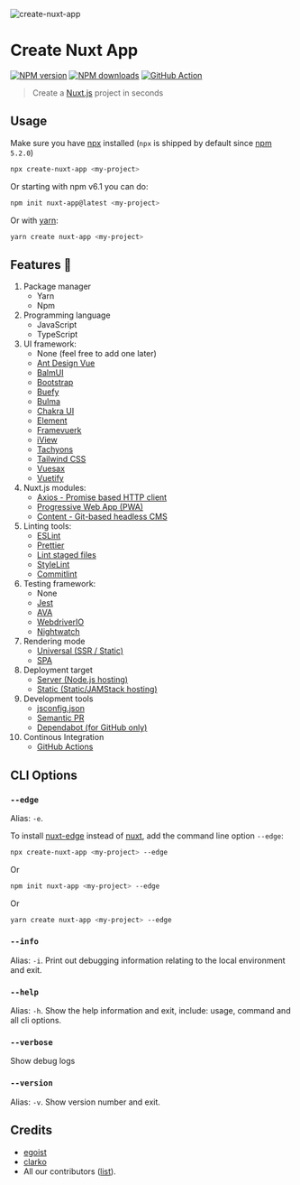 ![create-nuxt-app](https://user-images.githubusercontent.com/904724/85284101-daf3fc00-b48e-11ea-93e2-8a9df49153c1.png)

# Create Nuxt App

[![NPM version](https://img.shields.io/npm/v/create-nuxt-app.svg?style=flat)](https://npmjs.com/package/create-nuxt-app)
[![NPM downloads](https://img.shields.io/npm/dm/create-nuxt-app.svg?style=flat)](https://npmjs.com/package/create-nuxt-app)
[![GitHub Action](https://github.com/nuxt/create-nuxt-app/workflows/ci/badge.svg?branch=master)](https://github.com/nuxt/create-nuxt-app/actions?query=branch%3Amaster++)

> Create a [Nuxt.js](https://nuxtjs.org) project in seconds

## Usage

Make sure you have [npx](https://www.npmjs.com/package/npx) installed (`npx` is shipped by default since [npm](https://www.npmjs.com/get-npm) `5.2.0`)

```bash
npx create-nuxt-app <my-project>
```

Or starting with npm v6.1 you can do:

```bash
npm init nuxt-app@latest <my-project>
```

Or with [yarn](https://yarnpkg.com/en/):

```bash
yarn create nuxt-app <my-project>
```

## Features :tada:

1. Package manager
    - Yarn
    - Npm
1. Programming language
    - JavaScript
    - TypeScript
1. UI framework:
    - None (feel free to add one later)
    - [Ant Design Vue](https://github.com/vueComponent/ant-design-vue)
    - [BalmUI](https://material.balmjs.com/)
    - [Bootstrap](https://github.com/bootstrap-vue/bootstrap-vue)
    - [Buefy](https://buefy.org)
    - [Bulma](https://github.com/jgthms/bulma)
    - [Chakra UI](https://github.com/chakra-ui/chakra-ui-vue)
    - [Element](https://github.com/ElemeFE/element)
    - [Framevuerk](https://github.com/framevuerk/framevuerk)
    - [iView](https://www.iviewui.com/)
    - [Tachyons](https://github.com/tachyons-css/tachyons)
    - [Tailwind CSS](https://github.com/tailwindcss/tailwindcss)
    - [Vuesax](https://github.com/lusaxweb/vuesax)
    - [Vuetify](https://github.com/vuetifyjs/vuetify)
1. Nuxt.js modules:
    - [Axios - Promise based HTTP client](https://github.com/nuxt-community/axios-module)
    - [Progressive Web App (PWA)](https://github.com/nuxt-community/pwa-module)
    - [Content - Git-based headless CMS](https://github.com/nuxt/content)
1. Linting tools:
    - [ESLint](https://github.com/nuxt/eslint-config)
    - [Prettier](https://github.com/prettier/prettier)
    - [Lint staged files](https://github.com/okonet/lint-staged)
    - [StyleLint](https://github.com/stylelint/stylelint)
    - [Commitlint](https://github.com/conventional-changelog/commitlint)
1. Testing framework:
    - None
    - [Jest](https://github.com/facebook/jest)
    - [AVA](https://github.com/avajs/ava)
    - [WebdriverIO](https://webdriver.io)
    - [Nightwatch](https://nightwatchjs.org)
1. Rendering mode
    - [Universal (SSR / Static)](https://nuxtjs.org/guide/#server-rendered-universal-ssr-)
    - [SPA](https://nuxtjs.org/guide/#single-page-applications-spa-)
1. Deployment target
    - [Server (Node.js hosting)](https://nuxtjs.org/api/configuration-target)
    - [Static (Static/JAMStack hosting)](https://nuxtjs.org/api/configuration-target)
1. Development tools
    - [jsconfig.json](https://code.visualstudio.com/docs/languages/jsconfig)
    - [Semantic PR](https://probot.github.io/apps/semantic-pull-requests/)
    - [Dependabot (for GitHub only)](https://dependabot.com/)
1. Continous Integration
    - [GitHub Actions](https://github.com/features/actions)

## CLI Options

### `--edge`

Alias: `-e`.

To install [nuxt-edge](https://www.npmjs.com/package/nuxt-edge) instead of [nuxt](https://www.npmjs.com/package/nuxt), add the command line option `--edge`:

```bash
npx create-nuxt-app <my-project> --edge
```

Or

```bash
npm init nuxt-app <my-project> --edge
```

Or

```bash
yarn create nuxt-app <my-project> --edge
```

### `--info`

Alias: `-i`. Print out debugging information relating to the local environment and exit.

### `--help`

Alias: `-h`. Show the help information and exit, include: usage, command and all cli options.

### `--verbose`

Show debug logs

### `--version`

Alias: `-v`. Show version number and exit.

## Credits

- [egoist](https://github.com/egoist)
- [clarko](https://github.com/clarkdo)
- All our contributors ([list](https://github.com/nuxt/create-nuxt-app/contributors)).
